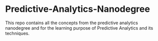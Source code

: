 # Predictive-Analytics-Nanodegree
This repo contains all the concepts from the predictive analytics nanodegree and for the learning purpose of Predictive Analytics and its techniques.
